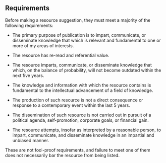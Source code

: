 ## Requirements

Before making a resource suggestion, they must meet a majority of the
following requirements:

* The primary purpose of publication is to impart, communicate, or disseminate
  knowledge that which is relevant and fundamental to one or more of my areas
  of interests.

* The resource has re-read and referential value.

* The resource imparts, communicate, or disseminate knowledge that which, on
  the balance of probability, will not become outdated within the next five years.

* The knowledge and information with which the resource contains is fundamental
  to the intellectual advancement of a field of knowledge.

* The production of such resource is not a direct consequence or response to a
  contemporary event within the last 5 years.

* The dissemination of such resource is not carried out in pursuit of a
  political agenda, self-promotion, corporate goals, or financial gain.

* The resource attempts, insofar as interpreted by a reasonable person, to
  impart, communicate, and disseminate knowledge in an impartial and unbiased
  manner.

These are not fool-proof requirements, and failure to meet one of them does not
necessarily bar the resource from being listed.
